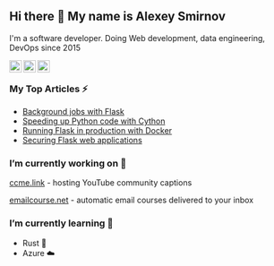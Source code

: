 ## Hi there 👋  My name is Alexey Smirnov

I'm a software developer. Doing Web development, data engineering, DevOps since 2015

[<img align="left" alt="LinkedIn | LinkedIn" width="22px" src="https://cdn.jsdelivr.net/npm/simple-icons@v3/icons/linkedin.svg" />][linkedin] 

[<img align="left" alt="Blog | LinkedIn" width="22px" src="https://cdn.jsdelivr.net/npm/simple-icons@v3/icons/rss.svg" />][blog] 


[<img align="left" alt="Blog | LinkedIn" width="22px" src="https://cdn.jsdelivr.net/npm/simple-icons@v3/icons/stackoverflow.svg" />][stackoverflow]<br/>

### My Top Articles ⚡

- [Background jobs with Flask](https://smirnov-am.github.io/background-jobs-with-flask/)
- [Speeding up Python code with Cython](https://smirnov-am.github.io/cython/)
- [Running Flask in production with Docker](https://smirnov-am.github.io/running-flask-in-production-with-docker/)
- [Securing Flask web applications](https://smirnov-am.github.io/securing-flask-web-applications/)


### I’m currently working on 🌱

[ccme.link](https://ccme.link) - hosting YouTube community captions

[emailcourse.net](https://emailcourse.net/) - automatic email courses delivered to your inbox

### I’m currently learning 🤔
- Rust 🤘 
- Azure ☁️
  


[linkedin]: https://linkedin.com/in/smirnovam
[blog]: https://smirnov-am.github.io/
[stackoverflow]: https://stackoverflow.com/users/4947938/alexey-smirnov
